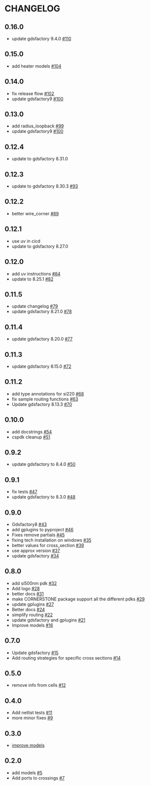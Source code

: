 # CHANGELOG

<!-- towncrier release notes start -->

## 0.16.0

- update gdsfactory 9.4.0 [#110](https://github.com/gdsfactory/cspdk/pull/110)

## 0.15.0

- add heater models [#104](https://github.com/gdsfactory/cspdk/pull/104)

## 0.14.0

- fix release flow [#102](https://github.com/gdsfactory/cspdk/pull/102)
- update gdsfactory9 [#100](https://github.com/gdsfactory/cspdk/pull/100)

## 0.13.0

- add radius_loopback [#99](https://github.com/gdsfactory/cspdk/pull/99)
- update gdsfactory9 [#100](https://github.com/gdsfactory/cspdk/pull/100)

## 0.12.4

- update to gdsfactory 8.31.0

## 0.12.3

- update to gdsfactory 8.30.3 [#93](https://github.com/gdsfactory/cspdk/pull/93)

## 0.12.2

- better wire_corner [#89](https://github.com/gdsfactory/cspdk/pull/89)

## 0.12.1

- use uv in cicd
- update to gdsfactory 8.27.0

## 0.12.0

- add uv instructions [#84](https://github.com/gdsfactory/cspdk/pull/84)
- update to 8.25.1 [#82](https://github.com/gdsfactory/cspdk/pull/82)

## 0.11.5

- update changelog [#79](https://github.com/gdsfactory/cspdk/pull/79)
- update gdsfactory 8.21.0 [#78](https://github.com/gdsfactory/cspdk/pull/78)

## 0.11.4
- update gdsfactory 8.20.0 [#77](https://github.com/gdsfactory/cspdk/pull/77)

## 0.11.3
- update gdsfactory 8.15.0 [#72](https://github.com/gdsfactory/cspdk/pull/72)

## 0.11.2
- add type annotations for si220 [#68](https://github.com/gdsfactory/cspdk/pull/68)
- fix sample routing functions [#63](https://github.com/gdsfactory/cspdk/pull/63)
- Update gdsfactory 8.13.3 [#70](https://github.com/gdsfactory/cspdk/pull/70)

## 0.10.0

- add docstrings [#54](https://github.com/gdsfactory/cspdk/pull/54)
- cspdk cleanup [#51](https://github.com/gdsfactory/cspdk/pull/51)

## 0.9.2

- update gdsfactory to 8.4.0 [#50](https://github.com/gdsfactory/cspdk/pull/50)

## 0.9.1

- fix tests [#47](https://github.com/gdsfactory/cspdk/pull/47)
- update gdsfactory to 8.3.0 [#48](https://github.com/gdsfactory/cspdk/pull/48)

## 0.9.0

- Gdsfactory8 [#43](https://github.com/gdsfactory/cspdk/pull/43)
- add gplugins to pyproject [#46](https://github.com/gdsfactory/cspdk/pull/46)
- Fixes remove partials [#45](https://github.com/gdsfactory/cspdk/pull/45)
- fixing tech installation on windows [#35](https://github.com/gdsfactory/cspdk/pull/35)
- better values for cross_section [#39](https://github.com/gdsfactory/cspdk/pull/39)
- use approx version [#37](https://github.com/gdsfactory/cspdk/pull/37)
- update gdsfactory [#34](https://github.com/gdsfactory/cspdk/pull/34)

## 0.8.0

- add si500nm pdk [#32](https://github.com/gdsfactory/cspdk/pull/32)
- Add logo [#28](https://github.com/gdsfactory/cspdk/pull/28)
- better docs [#31](https://github.com/gdsfactory/cspdk/pull/31)
- make CORNERSTONE package support all the different pdks [#29](https://github.com/gdsfactory/cspdk/pull/29)
- update gplugins [#27](https://github.com/gdsfactory/cspdk/pull/27)
- Better docs [#24](https://github.com/gdsfactory/cspdk/pull/24)
- simplify routing [#22](https://github.com/gdsfactory/cspdk/pull/22)
- update gdsfactory and gplugins [#21](https://github.com/gdsfactory/cspdk/pull/21)
- Improve models [#16](https://github.com/gdsfactory/cspdk/pull/16)

## 0.7.0

- Update gdsfactory [#15](https://github.com/gdsfactory/cspdk/pull/15)
- Add routing strategies for specific cross sections [#14](https://github.com/gdsfactory/cspdk/pull/14)

## 0.5.0

- remove info from cells [#12](https://github.com/gdsfactory/cspdk/pull/12)


## 0.4.0

- Add netlist tests [#11](https://github.com/gdsfactory/cspdk/pull/11)
- more minor fixes [#9](https://github.com/gdsfactory/cspdk/pull/9)

## 0.3.0

- [improve models](https://github.com/gdsfactory/cspdk/pull/8)

## 0.2.0

- add models [#5](https://github.com/gdsfactory/cspdk/pull/5)
- Add ports to crossings [#7](https://github.com/gdsfactory/cspdk/pull/7)
